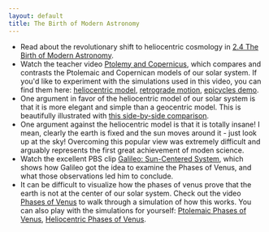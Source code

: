 ```yaml
---
layout: default
title: The Birth of Modern Astronomy
---
```


- Read about the revolutionary shift to heliocentric cosmology in [2.4 The Birth of Modern Astronomy](https://openstax.org/books/astronomy-2e/pages/2-4-the-birth-of-modern-astronomy).
- Watch the teacher video [Ptolemy and Copernicus](https://youtu.be/eoJ3w3Sr4Gg?si=mt2Xo17wUHOGaQat), which compares and contrasts the Ptolemaic and Copernican models of our solar system. If you'd like to experiment with the simulations used in this video, you can find them here: [heliocentric model](https://storage.googleapis.com/avh-sims/astroUNL/naap/ssm/heliocentric.html), [retrograde motion](https://storage.googleapis.com/avh-sims/astroUNL/classaction/animations/renaissance/retrograde.html), [epicycles demo](https://storage.googleapis.com/avh-sims/astroUNL/classaction/animations/renaissance/pathtracer.html).
- One argument in favor of the heliocentric model of our solar system is that it is more elegant and simple than a geocentric model. This is beautifully illustrated with [this side-by-side comparison](https://www.malinc.se/math/trigonometry/geocentrismen.php).
- One argument against the heliocentric model is that it is totally insane! I mean, clearly the earth is fixed and the sun moves around it - just look up at the sky! Overcoming this popular view was extremely difficult and arguably represents the first great achievement of moden science.
- Watch the excellent PBS clip [Galileo: Sun-Centered System](https://www.youtube.com/watch?v=hdnGE4FPQcE), which shows how Galileo got the idea to examine the Phases of Venus, and what those observations led him to conclude.
- It can be difficult to visualize how the phases of venus prove that the earth is not at the center of our solar system. Check out the video [Phases of Venus](https://youtu.be/7FBpAkHEhBY?si=BsmShNiQaZWa28aN) to walk through a simulation of how this works. You can also play with the simulations for yourself: [Ptolemaic Phases of Venus](https://storage.googleapis.com/avh-sims/astroUNL/classaction/animations/renaissance/ptolemaic.html), [Heliocentric Phases of Venus](https://storage.googleapis.com/avh-sims/astroUNL/classaction/animations/renaissance/venusphases.html). 
